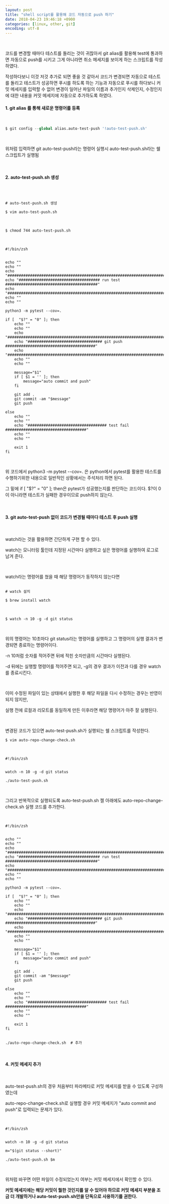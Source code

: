 ```yaml
---
layout: post
title: "shell script를 활용해 코드 자동으로 push 하기"
date: 2018-04-23 19:46:18 +0900
categories: [linux, other, git]
encoding: utf-8
---
```


<br>


코드를 변경할 때마다 테스트를 돌리는 것이 귀찮아서 git alias를 활용해 test에 통과하면 자동으로 push를 시키고 그게 아니라면 
취소 메세지를 보이게 하는 스크립트를 작성하였다. 

작성하다보니 이것 저것 추가로 되면 좋을 것 같아서 코드가 변경되면 자동으로 테스트를 돌리고 테스트가 성공하면 푸시를 하도록 하는 기능과 
자동으로 푸시를 하다보니 커밋 메세지를 입력할 수 없어 변경이 일어난 파일의 이름과 추가인지 삭제인지, 수정인지에 대한 내용을 
커밋 메세지에 자동으로 추가하도록 하였다. 



#### 1. git alias 를 통해 새로운 명령어를 등록 

<br>


```python
$ git config --global alias.auto-test-push '!auto-test-push.sh'
```

<br>

위처럼 입력하면 git auto-test-push라는 명령어 실행시 auto-test-push.sh라는 쉘 스크립트가 실행됨


<br>


#### 2. auto-test-push.sh 생성

<br>


```shell

# auto-test-push.sh 생성 

$ vim auto-test-push.sh
```

<br>


```shell
$ chmod 744 auto-test-push.sh
```

<br>

```shell
#!/bin/zsh


echo ""
echo ""
echo "#######################################################################################"
echo "#################################### run test #########################################"
echo "#######################################################################################"
echo ""
echo ""

python3 -m pytest --cov=.

if [  "$?" = "0" ]; then
    echo ""
    echo ""
    echo "###################################################################################"
    echo "################################# git push ########################################"
    echo "###################################################################################"
    echo ""
    echo ""
    
    message="$1"
    if [ $1 = '' ]; then
        message="auto commit and push"
    fi 

    git add .
    git commit -am "$message"
    git push 

else
    echo ""
    echo ""
    echo "################################### test fail ####################################"
    echo ""
    echo ""

    exit 1
fi

```

<br>

위 코드에서 python3 -m pytest --cov=. 은 python에서 pytest를 활용한 테스트를 수행하기위한 내용으로 일반적인 상황에서는 주석처리 하면 된다.


그 밑에 if [ "$?" = "0" ]; then은 pytest가 성공했는지를 판단하는 코드이다. $?이 0이 아니라면 테스트가 실패한 경우이므로 push하지 않는다.


<br>


#### 3. git auto-test-push 없이 코드가 변경될 때마다 테스트 후 push 실행 


<br>


watch라는 것을 활용하면 간단하게 구현 할 수 있다. 

watch는 모니터링 툴인데 지정된 시간마다 실행하고 싶은 명령어를 실행하여 로그로 남겨 준다. 


<br>


watch라는 명령어를 쳤을 때 해당 명령어가 동작하지 않는다면 


```shell

# watch 설치

$ brew install watch
```

<br>


```shell
$ watch -n 10 -g -d git status
```

<br>

위의 명령어는 10초마다 git status라는 명령어를 실행하고 그 명령어의 실행 결과가 변경되면 종료하는 명령어이다. 

-n 10처럼 숫자를 적어주면 뒤에 적힌 숫자만큼의 시간마다 실행된다. 

-d 뒤에는 실행할 명령어를 적어주면 되고, -g의 경우 결과가 이전과 다를 경우 watch를 종료시킨다. 


<br>

이미 수정된 파일이 있는 상태에서 실행한 후 해당 파일을 다시 수정하는 경우는 반영이 되지 않지만, 

실행 전에 로컬과 리모트를 동일하게 만든 이후라면 해당 명령어가 아주 잘 실행된다. 

<br>


변경된 코드가 있으면 auto-test-push.sh가 실행되는 쉘 스크립트를 작성한다. 


```shell
$ vim auto-repo-change-check.sh 
```

<br>


```shell
#!/bin/zsh


watch -n 10 -g -d git status

./auto-test-push.sh 
```

<br>

그리고 반복적으로 실행되도록 auto-test-push.sh 젤 아래에도 auto-repo-change-check.sh 실행 코드를 추가한다. 

<br>


```shell
#!/bin/zsh


echo ""
echo ""
echo "#######################################################################################"
echo "#################################### run test #########################################"
echo "#######################################################################################"
echo ""
echo ""

python3 -m pytest --cov=.

if [  "$?" = "0" ]; then
    echo ""
    echo ""
    echo "###################################################################################"
    echo "################################# git push ########################################"
    echo "###################################################################################"
    echo ""
    echo ""
    
    message="$1"
    if [ $1 = '' ]; then
        message="auto commit and push"
    fi 

    git add .
    git commit -am "$message"
    git push 

else
    echo ""
    echo ""
    echo "################################### test fail ####################################"
    echo ""
    echo ""

    exit 1
fi


./auto-repo-change-check.sh  # 추가
```

<br>


#### 4. 커밋 메세지 추가


<br>

auto-test-push.sh의 경우 처음부터 파라메타로 커밋 메세지를 받을 수 있도록 구성하였는데 

auto-repo-change-check.sh로 실행할 경우 커밋 메세지가 "auto commit and push"로 입력되는 문제가 있다. 

<br>


```shell
#!/bin/zsh


watch -n 10 -g -d git status

m="$(git status --short)"

./auto-test-push.sh $m 
```

<br>

위처럼 바꾸면 어떤 파일이 수정되었는지 여부는 커밋 메세지에서 확인할 수 있다. 


**커밋 메세지에는 해당 커밋이 뭘한 것인지를 알 수 있어야 하므로 커밋 메세지 부분을 조금 더 개발하거나 auto-test-push.sh만을 단독으로 사용하기를 권한다.**

<br>
<br>